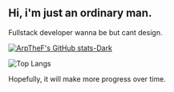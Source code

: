 ## Hi, i'm just an ordinary man.

Fullstack developer wanna be but cant design.


[![ArpTheF's GitHub stats-Dark](https://github-readme-stats.vercel.app/api?username=Ariffansyah&show_icons=true&theme=dark#gh-dark-mode-only)](https://github.com/anuraghazra/github-readme-stats#gh-dark-mode-only)

![Top Langs](https://github-readme-stats.vercel.app/api/top-langs/?username=Ariffansyah&layout=compact&theme=radical&show_icons=true&theme=dark#gh-dark-mode-only)

Hopefully, it will make more progress over time.
